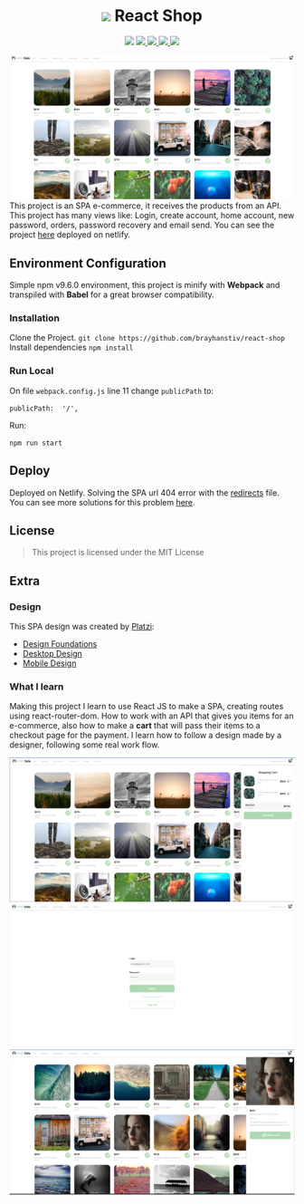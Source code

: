<h1 align="center" id="title"> <img src="https://img.icons8.com/color/32/react-native.png"/> React Shop</h1>
<p align="center">
	<img src="https://img.shields.io/badge/Language-JavaScript-FFF719?style=flat" />
	<a href="https://reactjs.org/" target="_blank">	
		<img src="https://img.shields.io/badge/Library-React%20JS-blue?style=flat" />
	</a>
	<a href="https://www.npmjs.com/" target="_blank">	
		<img src="https://img.shields.io/badge/npm-9.6.0-d32d1d?style=flat" />
	</a>
	<a href="https://api.escuelajs.co/docs/" target="_blank">	
		<img src="https://img.shields.io/badge/API-Escuela%20JS-98ca3f?style=flat" />
	</a>
	<a href="https://webpack.js.org/" target="_blank">	
		<img src="https://img.shields.io/badge/Bundler-Webpack-8ACEF2?style=flat" />
	</a>
</p>



![Shop main page](https://github.com/brayhanstiv/react-shop/blob/main/src/assets/scrrenshots/Captura%20de%20pantalla%202023-05-05%20224431.png)
This project is an SPA e-commerce, it receives the products from an API. This project has many views like: Login, create account, home account, new password, orders, password recovery and email send. You can see the project [here](https://react-shop-monoald.netlify.app/) deployed on netlify.
## Environment Configuration
Simple npm v9.6.0 environment, this project is minify with **Webpack** and transpiled with **Babel** for a great browser compatibility. 
### Installation
 Clone the Project.
 `git clone https://github.com/brayhanstiv/react-shop`
 Install dependencies
 `npm install`

### Run Local
On file `webpack.config.js` line 11 change `publicPath` to:

    publicPath:  '/',

Run:

    npm run start

## Deploy
Deployed on Netlify. Solving the SPA url 404 error with the [redirects](https://docs.netlify.com/routing/redirects/) file.
You can see more solutions for this problem [here](https://create-react-app.dev/docs/deployment/#github-pages).

## License

> This project is licensed under the MIT License
## Extra
### Design
This SPA design was created by [Platzi](https://platzi.com/):
- [Design Foundations](https://scene.zeplin.io/project/60afeeed20af1378ed046538)
- [Desktop Design](https://www.figma.com/proto/bcEVujIzJj5PNIWwF9pP2w/Platzi_YardSale?node-id=0%3A999&amp%3Bscaling=scale-down&amp%3Bpage-id=0%3A998&amp%3Bstarting-point-node-id=5%3A2808)
- [Mobile Design](https://www.figma.com/proto/bcEVujIzJj5PNIWwF9pP2w/Platzi_YardSale?node-id=0%3A684&amp;scaling=scale-down&amp;page-id=0%3A1&amp;starting-point-node-id=0%3A719)
### What I learn
Making this project I learn to use React JS to make a SPA, creating routes using react-router-dom. How to work with an API that gives you items for an e-commerce, also how to make a **cart** that will pass their items to a checkout page for the payment.
I learn how to follow a design made by a designer, following some real work flow.

![alt text](https://github.com/brayhanstiv/react-shop/blob/main/src/assets/scrrenshots/Captura%20de%20pantalla%202023-05-05%20224540.png)
![alt text](https://github.com/brayhanstiv/react-shop/blob/main/src/assets/scrrenshots/Captura%20de%20pantalla%202023-05-05%20224700.png)
![alt text](https://github.com/brayhanstiv/react-shop/blob/main/src/assets/scrrenshots/Captura%20de%20pantalla%202023-05-05%20224731.png)
